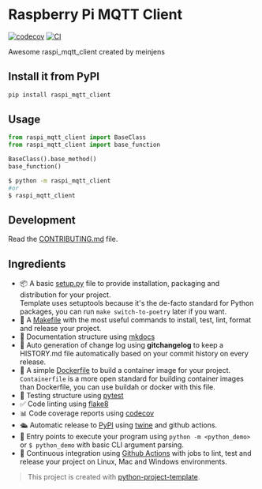 # Raspberry Pi MQTT Client

[![codecov](https://codecov.io/gh/meinjens/raspi_mqtt_client/branch/main/graph/badge.svg?token=eeed6bff-8f29-4706-9e5d-02cfba116bc2)](https://codecov.io/gh/meinjens/raspi_mqtt_client)
[![CI](https://github.com/meinjens/raspi_mqtt_client/actions/workflows/main.yml/badge.svg)](https://github.com/meinjens/raspi_mqtt_client/actions/workflows/main.yml)

Awesome raspi_mqtt_client created by meinjens

## Install it from PyPI

```bash
pip install raspi_mqtt_client
```

## Usage

```py
from raspi_mqtt_client import BaseClass
from raspi_mqtt_client import base_function

BaseClass().base_method()
base_function()
```

```bash
$ python -m raspi_mqtt_client
#or
$ raspi_mqtt_client
```

## Development

Read the [CONTRIBUTING.md](CONTRIBUTING.md) file.

## Ingredients

- 📦 A basic [setup.py](setup.py) file to provide installation, packaging and distribution for your project.  
  Template uses setuptools because it's the de-facto standard for Python packages, you can run `make switch-to-poetry` later if you want.
- 🤖 A [Makefile](Makefile) with the most useful commands to install, test, lint, format and release your project.
- 📃 Documentation structure using [mkdocs](http://www.mkdocs.org)
- 💬 Auto generation of change log using **gitchangelog** to keep a HISTORY.md file automatically based on your commit history on every release.
- 🐋 A simple [Dockerfile](Dockerfile) to build a container image for your project.  
  `Containerfile` is a more open standard for building container images than Dockerfile, you can use buildah or docker with this file.
- 🧪 Testing structure using [pytest](https://docs.pytest.org/en/latest/)
- ✅ Code linting using [flake8](https://flake8.pycqa.org/en/latest/)
- 📊 Code coverage reports using [codecov](https://about.codecov.io/sign-up/)
- 🛳️ Automatic release to [PyPI](https://pypi.org) using [twine](https://twine.readthedocs.io/en/latest/) and github actions.
- 🎯 Entry points to execute your program using `python -m <python_demo>` or `$ python_demo` with basic CLI argument parsing.
- 🔄 Continuous integration using [Github Actions](.github/workflows/main.yml) with jobs to lint, test and release your project on Linux, Mac and Windows environments.

> This project is created with [python-project-template](https://github.com/rochacbruno/python-project-template).
